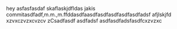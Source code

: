 hey asfasfasdaf
skaflaskjdfldas
jakis commitasdfadf,m.m.,m.ffddasdfaasdfasdfasdfasdfasdfadsf
afjlskjfd
xzvxczvzxcvzcv
zCsadfasdf
asdfadsf
asdfasdfadsfasdfcxzvzxc
